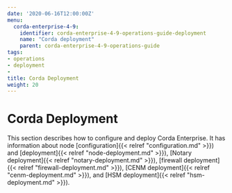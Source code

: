```yaml
---
date: '2020-06-16T12:00:00Z'
menu:
  corda-enterprise-4-9:
    identifier: corda-enterprise-4-9-operations-guide-deployment
    name: "Corda deployment"
    parent: corda-enterprise-4-9-operations-guide
tags:
- operations
- deployment
-
title: Corda Deployment
weight: 20
---
```


# Corda Deployment

This section describes how to configure and deploy Corda Enterprise. It has information about node [configuration]{{< relref "configuration.md" >}}) and [deployment]{{< relref "node-deployment.md" >}}), [Notary deployment]{{< relref "notary-deployment.md" >}}), [firewall deployment]{{< relref "firewall-deployment.md" >}}), [CENM deployment]{{< relref "cenm-deployment.md" >}}), and [HSM deployment]{{< relref "hsm-deployment.md" >}}).
